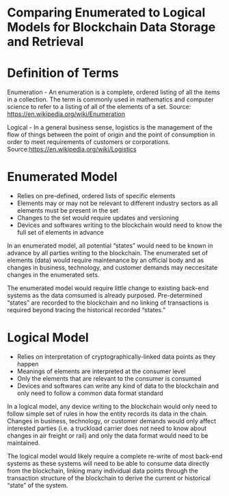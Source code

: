 # Comparing Enumerated to Logical Models for Blockchain Data Storage and Retrieval


# Definition of Terms

Enumeration - An enumeration is a complete, ordered listing of all the items in a collection. The term is commonly used in mathematics and computer science to refer to a listing of all of the elements of a set. Source: https://en.wikipedia.org/wiki/Enumeration

Logical - In a general business sense, logistics is the management of the flow of things between the point of origin and the point of consumption in order to meet requirements of customers or corporations. Source:https://en.wikipedia.org/wiki/Logistics

# Enumerated Model

- Relies on pre-defined, ordered lists of specific elements
- Elements may or may not be relevant to different industry sectors as all elements must be present in the set
- Changes to the set would require updates and versioning
- Devices and softwares writing to the blockchain would need to know the full set of elements in advance

In an enumerated model, all potential “states” would need to be known in advance by all parties writing to the blockchain. The enumerated set of elements (data) would require maintenance by an official body and as changes in business, technology, and customer demands may neccesitate changes in the enumerated sets.

The enumerated model would require little change to existing back-end systems as the data comsumed is already purposed. Pre-determined “states” are recorded to the blockchain and no linking of transactions is required beyond tracing the historical recorded “states.”

# Logical Model

- Relies on interpretation of cryptographically-linked data points as they happen
- Meanings of elements are interpreted at the consumer level
- Only the elements that are relevant to the consumer is consumed
- Devices and softwares can write any kind of data to the blockchain and only need to follow a common data format standard

In a logical model, any device writing to the blockchain would only need to follow simple set of rules in how the entity records its data in the chain. Changes in business, technology, or customer demands would only affect interested parties (i.e. a truckload carrier does not need to know about changes in air freight or rail) and only the data format would need to be maintained. 

The logical model would likely require a complete re-write of most back-end systems as these systems will need to be able to consume data directly from the blockchain, linking many individual data points through the transaction structure of the blockchain to derive the current or historical “state” of the system.

